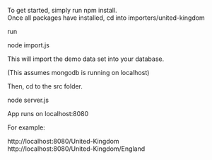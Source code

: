 To get started, simply run npm install.  
Once all packages have installed, cd into importers/united-kingdom

run  

node import.js

This will import the demo data set into your database.

(This assumes mongodb is running on localhost)

Then, cd to the src folder.

node server.js

App runs on localhost:8080

For example:

http://localhost:8080/United-Kingdom  
http://localhost:8080/United-Kingdom/England
